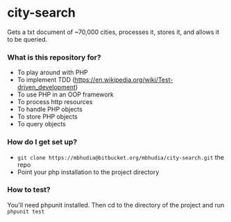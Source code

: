 # city-search #

Gets a txt document of ~70,000 cities, processes it, stores it, and allows it to be queried.

### What is this repository for? ###

* To play around with PHP
* To implement TDD (https://en.wikipedia.org/wiki/Test-driven_development)
* To use PHP in an OOP framework
* To process http resources
* To handle PHP objects
* To store PHP objects
* To query objects

### How do I get set up? ###

* `git clone https://mbhudia@bitbucket.org/mbhudia/city-search.git` the repo
* Point your php installation to the project directory

### How to test? ###
You'll need phpunit installed. Then cd to the directory of the project and run
`phpunit test`